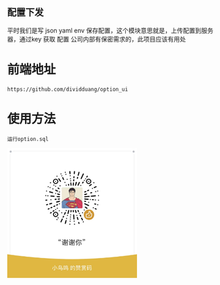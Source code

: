 ## 配置下发

平时我们是写 json  yaml  env 保存配置，这个模块意思就是，上传配置到服务器，通过key  获取 配置
公司内部有保密需求的，此项目应该有用处

# 前端地址
```
https://github.com/dividduang/option_ui
```

# 使用方法
```
运行option.sql
```
<img src="./docs/tu.jpg" width="300" height="300">